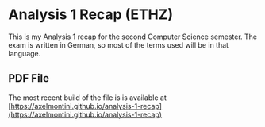 # Analysis 1 Recap (ETHZ)

This is my Analysis 1 recap for the second Computer Science semester.
The exam is written in German, so most of the terms used will be in that language.

## PDF File

The most recent build of the file is is available at
[https://axelmontini.github.io/analysis-1-recap](https://axelmontini.github.io/analysis-1-recap)